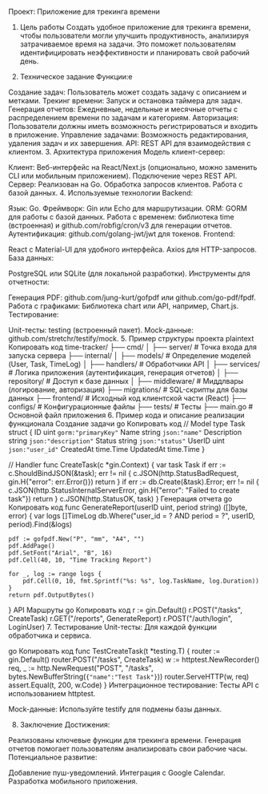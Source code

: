Проект: Приложение для трекинга времени
1. Цель работы
Создать удобное приложение для трекинга времени, чтобы пользователи могли улучшить продуктивность, анализируя затрачиваемое время на задачи. Это поможет пользователям идентифицировать неэффективности и планировать свой рабочий день.

2. Техническое задание
Функции:e

Создание задач: Пользователь может создать задачу с описанием и метками.
Трекинг времени: Запуск и остановка таймера для задач.
Генерация отчетов: Ежедневные, недельные и месячные отчеты с распределением времени по задачам и категориям.
Авторизация: Пользователи должны иметь возможность регистрироваться и входить в приложение.
Управление задачами: Возможность редактирования, удаления задач и их завершения.
API: REST API для взаимодействия с клиентом.
3. Архитектура приложения
Модель клиент-сервер:

Клиент:
Веб-интерфейс на React/Next.js (опционально, можно заменить CLI или мобильным приложением).
Подключение через REST API.
Сервер:
Реализован на Go.
Обработка запросов клиентов.
Работа с базой данных.
4. Используемые технологии
Backend:

Язык: Go.
Фреймворк: Gin или Echo для маршрутизации.
ORM: GORM для работы с базой данных.
Работа с временем: библиотека time (встроенная) и github.com/robfig/cron/v3 для генерации отчетов.
Аутентификация: github.com/golang-jwt/jwt для токенов.
Frontend:

React с Material-UI для удобного интерфейса.
Axios для HTTP-запросов.
База данных:

PostgreSQL или SQLite (для локальной разработки).
Инструменты для отчетности:

Генерация PDF: github.com/jung-kurt/gofpdf или github.com/go-pdf/fpdf.
Работа с графиками: Библиотека chart или API, например, Chart.js.
Тестирование:

Unit-тесты: testing (встроенный пакет).
Mock-данные: github.com/stretchr/testify/mock.
5. Пример структуры проекта
plaintext
Копировать код
time-tracker/
├── cmd/
│   ├── server/         # Точка входа для запуска сервера
├── internal/
│   ├── models/         # Определение моделей (User, Task, TimeLog)
│   ├── handlers/       # Обработчики API
│   ├── services/       # Логика приложения (аутентификация, генерация отчетов)
│   ├── repository/     # Доступ к базе данных
│   ├── middleware/     # Миддлвары (логирование, авторизация)
├── migrations/         # SQL-скрипты для базы данных
├── frontend/           # Исходный код клиентской части (React)
├── configs/            # Конфигурационные файлы
├── tests/              # Тесты
├── main.go             # Основной файл приложения
6. Пример кода и описание реализации функционала
Создание задачи
go
Копировать код
// Model
type Task struct {
    ID          uint      `gorm:"primaryKey"`
    Name        string    `json:"name"`
    Description string    `json:"description"`
    Status      string    `json:"status"`
    UserID      uint      `json:"user_id"`
    CreatedAt   time.Time
    UpdatedAt   time.Time
}

// Handler
func CreateTask(c *gin.Context) {
    var task Task
    if err := c.ShouldBindJSON(&task); err != nil {
        c.JSON(http.StatusBadRequest, gin.H{"error": err.Error()})
        return
    }
    if err := db.Create(&task).Error; err != nil {
        c.JSON(http.StatusInternalServerError, gin.H{"error": "Failed to create task"})
        return
    }
    c.JSON(http.StatusOK, task)
}
Генерация отчета
go
Копировать код
func GenerateReport(userID uint, period string) ([]byte, error) {
    var logs []TimeLog
    db.Where("user_id = ? AND period = ?", userID, period).Find(&logs)

    pdf := gofpdf.New("P", "mm", "A4", "")
    pdf.AddPage()
    pdf.SetFont("Arial", "B", 16)
    pdf.Cell(40, 10, "Time Tracking Report")

    for _, log := range logs {
        pdf.Cell(0, 10, fmt.Sprintf("%s: %s", log.TaskName, log.Duration))
    }
    return pdf.OutputBytes()
}
API Маршруты
go
Копировать код
r := gin.Default()
r.POST("/tasks", CreateTask)
r.GET("/reports", GenerateReport)
r.POST("/auth/login", LoginUser)
7. Тестирование
Unit-тесты: Для каждой функции обработчика и сервиса.

go
Копировать код
func TestCreateTask(t *testing.T) {
    router := gin.Default()
    router.POST("/tasks", CreateTask)
    w := httptest.NewRecorder()
    req, _ := http.NewRequest("POST", "/tasks", bytes.NewBufferString(`{"name":"Test Task"}`))
    router.ServeHTTP(w, req)
    assert.Equal(t, 200, w.Code)
}
Интеграционное тестирование: Тесты API с использованием httptest.

Mock-данные: Используйте testify для подмены базы данных.

8. Заключение
Достижения:

Реализованы ключевые функции для трекинга времени.
Генерация отчетов помогает пользователям анализировать свои рабочие часы.
Потенциальное развитие:

Добавление пуш-уведомлений.
Интеграция с Google Calendar.
Разработка мобильного приложения.